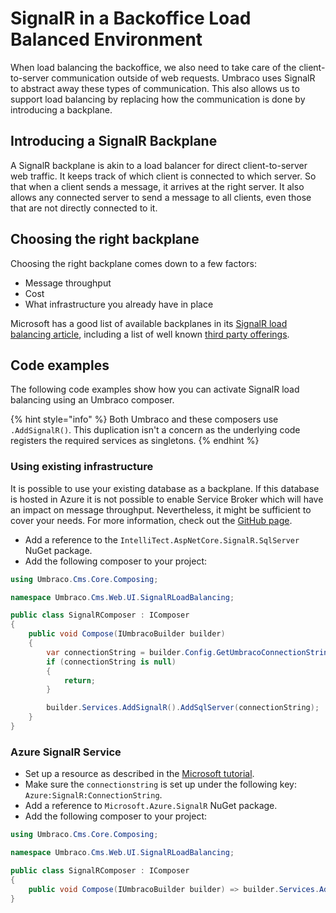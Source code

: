 # SignalR in a Backoffice Load Balanced Environment
When load balancing the backoffice, we also need to take care of the client-to-server communication outside of web requests.
Umbraco uses SignalR to abstract away these types of communication. This also allows us to support load balancing by replacing how the communication is done by introducing a backplane.

## Introducing a SignalR Backplane
A SignalR backplane is akin to a load balancer for direct client-to-server web traffic. It keeps track of which client is connected to which server. So that when a client sends a message, it arrives at the right server. It also allows any connected server to send a message to all clients, even those that are not directly connected to it.

## Choosing the right backplane
Choosing the right backplane comes down to a few factors:
- Message throughput
- Cost
- What infrastructure you already have in place

Microsoft has a good list of available backplanes in its [SignalR load balancing article](https://learn.microsoft.com/en-us/aspnet/core/signalr/scale?view=aspnetcore-10.0), including a list of well known [third party offerings](https://learn.microsoft.com/en-us/aspnet/core/signalr/scale?view=aspnetcore-9.0#third-party-signalr-backplane-providers).

## Code examples
The following code examples show how you can activate SignalR load balancing using an Umbraco composer.

{% hint style="info" %}
Both Umbraco and these composers use `.AddSignalR()`.  This duplication isn't a concern as the underlying code registers the required services as singletons.
{% endhint %}

### Using existing infrastructure
It is possible to use your existing database as a backplane. If this database is hosted in Azure it is not possible to enable Service Broker which will have an impact on message throughput. Nevertheless, it might be sufficient to cover your needs.
For more information, check out the [GitHub page](https://github.com/IntelliTect/IntelliTect.AspNetCore.SignalR.SqlServer).
- Add a reference to the `IntelliTect.AspNetCore.SignalR.SqlServer` NuGet package.
- Add the following composer to your project:
```csharp
using Umbraco.Cms.Core.Composing;

namespace Umbraco.Cms.Web.UI.SignalRLoadBalancing;

public class SignalRComposer : IComposer
{
    public void Compose(IUmbracoBuilder builder)
    {
        var connectionString = builder.Config.GetUmbracoConnectionString();
        if (connectionString is null)
        {
            return;
        }

        builder.Services.AddSignalR().AddSqlServer(connectionString);
    }
}
```

### Azure SignalR Service
- Set up a resource as described in the [Microsoft tutorial](https://learn.microsoft.com/en-us/azure/azure-signalr/signalr-quickstart-dotnet-core#create-an-azure-signalr-resource).
- Make sure the `connectionstring` is set up under the following key: `Azure:SignalR:ConnectionString`.
- Add a reference to `Microsoft.Azure.SignalR` NuGet package.
- Add the following composer to your project:
```csharp
using Umbraco.Cms.Core.Composing;

namespace Umbraco.Cms.Web.UI.SignalRLoadBalancing;

public class SignalRComposer : IComposer
{
    public void Compose(IUmbracoBuilder builder) => builder.Services.AddSignalR().AddAzureSignalR();
}
```
